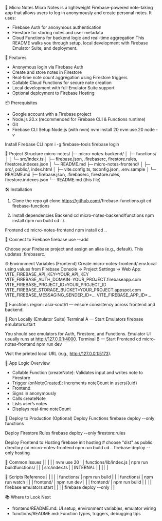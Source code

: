 📝 Micro Notes
Micro Notes is a lightweight Firebase-powered note-taking app that allows users to log in anonymously and create personal notes. It uses:
- Firebase Auth for anonymous authentication
- Firestore for storing notes and user metadata
- Cloud Functions for backend logic and real-time aggregation
This README walks you through setup, local development with Firebase Emulator Suite, and deployment.

🚀 Features
- Anonymous login via Firebase Auth
- Create and store notes in Firestore
- Real-time note count aggregation using Firestore triggers
- Callable Cloud Functions for secure note creation
- Local development with full Emulator Suite support
- Optional deployment to Firebase Hosting

📦 Prerequisites
- Google account with a Firebase project
- Node.js 20.x (recommended for Firebase CLI & Functions runtime)
- Git
- Firebase CLI
Setup Node.js (with nvm)
nvm install 20
nvm use 20
node -v


Install Firebase CLI
npm i -g firebase-tools
firebase login



🧭 Project Structure
micro-notes/
├─ micro-notes-backend/
│  ├─ functions/
│  │  └─ src/index.ts
│  ├─ firebase.json, .firebaserc, firestore.rules, firestore.indexes.json
│  └─ README.md
├─ micro-notes-frontend/
│  ├─ src/, public/, index.html
│  ├─ vite.config.ts, tsconfig.json, .env.sample
│  └─ README.md
├─ firebase.json, .firebaserc, firestore.rules, firestore.indexes.json
└─ README.md (this file)



🛠️ Installation
1. Clone the repo
git clone https://github.com/<YOUR-USERNAME>/firebase-functions.git
cd firebase-functions


2. Install dependencies
Backend
cd micro-notes-backend/functions
npm install
npm run build
cd ../..


Frontend
cd micro-notes-frontend
npm install
cd ..



🔐 Connect to Firebase
firebase use --add


Choose your Firebase project and assign an alias (e.g., default). This updates .firebaserc.

🌐 Environment Variables (Frontend)
Create micro-notes-frontend/.env.local using values from Firebase Console → Project Settings → Web App:
VITE_FIREBASE_API_KEY=YOUR_API_KEY
VITE_FIREBASE_AUTH_DOMAIN=YOUR_PROJECT.firebaseapp.com
VITE_FIREBASE_PROJECT_ID=YOUR_PROJECT_ID
VITE_FIREBASE_STORAGE_BUCKET=YOUR_PROJECT.appspot.com
VITE_FIREBASE_MESSAGING_SENDER_ID=...
VITE_FIREBASE_APP_ID=...


🔁 Functions region: asia-south1 — ensure consistency across frontend and backend.


🧪 Run Locally (Emulator Suite)
Terminal A — Start Emulators
firebase emulators:start


You should see emulators for Auth, Firestore, and Functions. Emulator UI usually runs at http://127.0.0.1:4000.
Terminal B — Start Frontend
cd micro-notes-frontend
npm run dev


Visit the printed local URL (e.g., http://127.0.0.1:5173).

🧠 App Logic Overview
- Callable Function (createNote): Validates input and writes note to Firestore
- Trigger (onNoteCreated): Increments noteCount in users/{uid}
- Frontend:
- Signs in anonymously
- Calls createNote
- Lists user’s notes
- Displays real-time noteCount

🚢 Deploy to Production (Optional)
Deploy Functions
firebase deploy --only functions


Deploy Firestore Rules
firebase deploy --only firestore:rules


Deploy Frontend to Hosting
firebase init hosting # choose "dist" as public directory
cd micro-notes-frontend
npm run build
cd ..
firebase deploy --only hosting



🧯 Common Issues
|  |  | 
|  | nvm use 20 | 
| functions/lib/index.js | npm run buildfunctions/ | 
|  | src/index.ts | 
| INTERNAL |  | 
|  |  | 



📜 Scripts Reference
|  |  |  | 
| functions/ | npm run build |  | 
| functions/ | npm run watch |  | 
| frontend/ | npm run dev |  | 
| frontend/ | npm run build |  | 
|  | firebase emulators:start |  | 
|  | firebase deploy --only |  | 



📚 Where to Look Next
- frontend/README.md: UI setup, environment variables, emulator wiring
- functions/README.md: Function types, triggers, debugging tips


